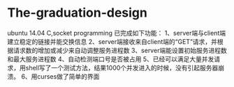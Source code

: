 # The-graduation-design
ubuntu 14.04
C,socket programming
已完成如下功能：
1、server端与client端建立稳定的链接并能交换信息
2、server端接收来自client端的“GET”请求，并根据请求数的增加或减少来自动调整服务进程数
3、server端能设置初始服务进程数和最大服务进程数
4、自动检测端口号是否被占用
5、已经可以满足大量并发请求，用shell写了一个测试方法，结果1000个并发进入的时候，没有引起服务器崩溃。
6、用curses做了简单的界面

